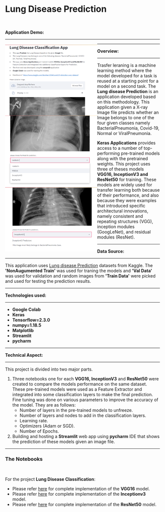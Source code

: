 # <b>Lung Disease Prediction</b>
<br>



<b>Application Demo:</b>
<hr/>
<div>
<img src="https://github.com/J-R-1/J-R-1/blob/main/Transfer%20Learning/Lung%20Disease%20Prediction/Screenshot%20(164).png" width="300" style="float: left;" />

<img src="https://github.com/J-R-1/J-R-1/blob/main/Transfer%20Learning/Lung%20Disease%20Prediction/Screenshot%20(165).png" width="300" style="float: left;" />

<img src="https://github.com/J-R-1/J-R-1/blob/main/Transfer%20Learning/Lung%20Disease%20Prediction/Screenshot%20(166).png" width="300" style="float: left;" />
</div>
<hr/>

<b>Overview:</b>
<hr />

Trasfer leraning is a machine learning method where the model developed for a task is reused at a starting point for a model on a second task. The <b>Lung disease Prediction</b> is an application developed based on this methodology. This application given a X-ray Image file predicts 
whether an Image belongs to one of the four given classes namely BacterialPneumonia, Covid-19, Normal or ViralPneumonia.<br/>

<b>Keras Applications</b> provides access to a number of top-performing pre-trained models along with the pretrained weights.
This project uses three of theses models <b>VGG16, InceptionV3 and ResNet50</b> for training. These models are widely used for transfer learning both because of their performance,
and also because they were examples that introduced specific architectural innovations, namely consistent and repeating structures (VGG), inception modules (GoogLeNet), and residual modules (ResNet).
<hr/>

<b>Data Source:</b>
<hr/>
This application uses <a href="https://www.kaggle.com/darshan1504/covid19-detection-xray-dataset/">Lung disease Prediction</a> datasets from Kaggle. The <b>'NonAugumented Train'</b> was used for traning the models and <b>'Val Data'</b> was used for validation and random images from <b>'Train Data'</b> were picked and used for testing the prediction results. 
<hr/>

<b>Technologies used:</b>
<hr/>
<ul>
   <li><b>Google Colab</b></li>
   <li><b>Keras</b></li>
   <li><b>Tensorflow=2.3.0</b></li>
   <li><b>numpy=1.18.5</b></li>
   <li><b>Matplotlib</b></li>
   <li><b>Streamlit</b></li>
   <li><b>pycharm</b></li>
 </ul>
 <hr/>


<b>Technical Aspect:</b>
<hr/>
This project is divided into two major parts.<br/>


1. Three notebooks one for each <b>VGG16, InceptionV3</b> and <b>ResNet50</b> were created to compare the models performance on the same dataset. These pre-trained models were used as a Feature Extractor and integrated into some classification layers to make the final prediction.<br/>
   Fine tuning was done on various parameters to improve the accuracy of the model. They are as follows:<br/> 
   <ul>
     <li> Number of layers in the pre-trained models to unfreeze.</li>
     <li> Number of layers and nodes to add in the classification layers.</li>
     <li> Learning rate.</li>
     <li> Optimizers (Adam or SGD).</li>
     <li> Number of Epochs.</li>
   </ul>
2. Building and hosting a <b>Streamlit</b> web app using <b>pycharm</b> IDE that shows the prediction of these models given an image file.
<hr/>


### <b>The Notebooks</b>
<br>


For the project <b>Lung Disease Classification</b>:
<br>

<ul>
   <li>Please refer <a href="https://github.com/J-R-1/J-R-1/blob/main/Transfer%20Learning/Lung%20Disease%20Prediction/LD_VGG16.ipynb">here</a> for complete implementation of the <b>VGG16</b> model.</li>
   <li>Please refer <a href="https://github.com/J-R-1/J-R-1/blob/main/Transfer%20Learning/Lung%20Disease%20Prediction/LD_Inceptionv3.ipynb">here</a> for complete implementation of the <b>Inceptionv3</b> model.</li>
   <li>Please refer <a href="https://github.com/J-R-1/J-R-1/blob/main/Transfer%20Learning/Lung%20Disease%20Prediction/LD_ResNet50%20(1).ipynb">here</a> for complete implementation of the <b>ResNet50</b> model.</li>


